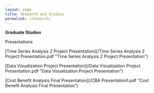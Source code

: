 ```yaml
---
layout: page
title: Research and Studies
permalink: /research/
---
```


<b>Graduate Studies</b>


Presentations

[Time Series Analysis 2 Project Presentation](/Time Series Analysis 2 Project Presentation.pdf "Time Series Analysis 2 Project Presentation")

[Data Visualization Project Presentation](/Data Visualization Project Presentation.pdf "Data Visualization Project Presentation")

[Cost Benefit Analysis Final Presentation](/CBA Presentation1.pdf "Cost Benefit Analysis Final Presentation")

